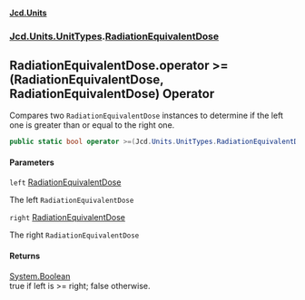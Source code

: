 #### [Jcd.Units](index.md 'index')
### [Jcd.Units.UnitTypes](Jcd.Units.UnitTypes.md 'Jcd.Units.UnitTypes').[RadiationEquivalentDose](Jcd.Units.UnitTypes.RadiationEquivalentDose.md 'Jcd.Units.UnitTypes.RadiationEquivalentDose')

## RadiationEquivalentDose.operator >=(RadiationEquivalentDose, RadiationEquivalentDose) Operator

Compares two `RadiationEquivalentDose` instances to determine if the left one is greater than or equal to the right one.

```csharp
public static bool operator >=(Jcd.Units.UnitTypes.RadiationEquivalentDose left, Jcd.Units.UnitTypes.RadiationEquivalentDose right);
```
#### Parameters

<a name='Jcd.Units.UnitTypes.RadiationEquivalentDose.op_GreaterThanOrEqual(Jcd.Units.UnitTypes.RadiationEquivalentDose,Jcd.Units.UnitTypes.RadiationEquivalentDose).left'></a>

`left` [RadiationEquivalentDose](Jcd.Units.UnitTypes.RadiationEquivalentDose.md 'Jcd.Units.UnitTypes.RadiationEquivalentDose')

The left `RadiationEquivalentDose`

<a name='Jcd.Units.UnitTypes.RadiationEquivalentDose.op_GreaterThanOrEqual(Jcd.Units.UnitTypes.RadiationEquivalentDose,Jcd.Units.UnitTypes.RadiationEquivalentDose).right'></a>

`right` [RadiationEquivalentDose](Jcd.Units.UnitTypes.RadiationEquivalentDose.md 'Jcd.Units.UnitTypes.RadiationEquivalentDose')

The right `RadiationEquivalentDose`

#### Returns
[System.Boolean](https://docs.microsoft.com/en-us/dotnet/api/System.Boolean 'System.Boolean')  
true if left is >= right; false otherwise.
